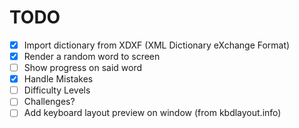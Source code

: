 # TODO

- [x] Import dictionary from XDXF (XML Dictionary eXchange Format)
- [x] Render a random word to screen
- [ ] Show progress on said word
- [x] Handle Mistakes
- [ ] Difficulty Levels
- [ ] Challenges?
- [ ] Add keyboard layout preview on window (from kbdlayout.info)